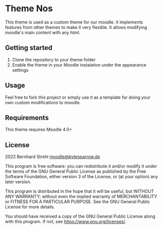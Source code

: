 Theme Nos
==========

This theme is used as a custom theme for our moodle. It implements features from other themes to make it very flexible. It allows modifying  moodle's main content with any html.

## Getting started

1. Clone the repository to your theme folder
2. Enable the theme in your Moodle instalation under the appearance settings

## Usage

Feel free to fork this project or simply use it as a template for doing your own custom modifications to moodle.

## Requirements

This theme requires Moodle 4.0+


## License ##

2022 Bernhard Strehl <moodle@bytesparrow.de>

This program is free software: you can redistribute it and/or modify it under
the terms of the GNU General Public License as published by the Free Software
Foundation, either version 3 of the License, or (at your option) any later
version.

This program is distributed in the hope that it will be useful, but WITHOUT ANY
WARRANTY; without even the implied warranty of MERCHANTABILITY or FITNESS FOR A
PARTICULAR PURPOSE.  See the GNU General Public License for more details.

You should have received a copy of the GNU General Public License along with
this program.  If not, see <https://www.gnu.org/licenses/>.
